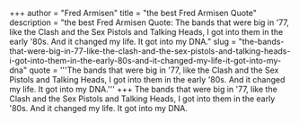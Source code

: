 +++
author = "Fred Armisen"
title = "the best Fred Armisen Quote"
description = "the best Fred Armisen Quote: The bands that were big in '77, like the Clash and the Sex Pistols and Talking Heads, I got into them in the early '80s. And it changed my life. It got into my DNA."
slug = "the-bands-that-were-big-in-77-like-the-clash-and-the-sex-pistols-and-talking-heads-i-got-into-them-in-the-early-80s-and-it-changed-my-life-it-got-into-my-dna"
quote = '''The bands that were big in '77, like the Clash and the Sex Pistols and Talking Heads, I got into them in the early '80s. And it changed my life. It got into my DNA.'''
+++
The bands that were big in '77, like the Clash and the Sex Pistols and Talking Heads, I got into them in the early '80s. And it changed my life. It got into my DNA.

